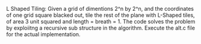 L Shaped Tiling: 
Given a grid of dimentions 2^n by 2^n, and the coordinates of one grid square blacked out, tile the rest of the plane with L-Shaped tiles, of area 3 unit squared and length = breath = 1.
The code solves the problem by exploiitng a recursive sub structure in the algorithm.
Execute the alt.c file for the actual implementation.
